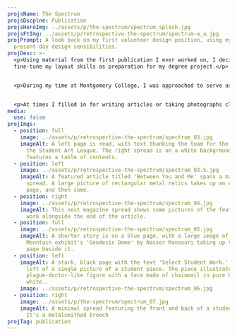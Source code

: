 ```yaml
---
projsName: The Spectrum
projsDscplne: Publication
projsHeroImg: ../assets/p/the-spectrum/spectrum_splash.jpg
projsFtImg: ../assets/p/retrospective-the-spectrum/spectrum-w_a.jpg
projPrompt: A look back on my first volunteer design position, using my
  present-day design sensibilities.
projDesc: >-
  <p>Using material from the first publication I ever worked on, I decided to
  fine-tune my layout skills as preparation for my degree project.</p>


  <p>During my time at Montgomery College, I was approached to serve as the Editor-In-Chief for our Student Art League. I was just a regular member at the time—helping set-up and take down events, filling in for a sick treasurer here and there—but I dove in and got to learning InDesign before I ever took my first Graphic Design class.</p>


  <p>At times I filled in for writing articles or taking photographs close to their deadline. We were all volunteers who dealt with tests, sleepless study nights, and the like. Things happen, and I did my best to make it work.</p>
media:
  use: false
projImgs:
  - position: full
    image: ../assets/p/retrospective-the-spectrum/spectrum_03.jpg
    imageAlt: A left page is read, with text thanking the team for the magazine and
      the Student Art League. The right spread is on a white background and
      features a table of contents.
  - position: left
    image: ../assets/p/retrospective-the-spectrum/spectrum_03.5.jpg
    imageAlt: A featured article titled 'Between You and Me' spans a magazine
      spread. A large picture of rectangular metal relics takes up an entire
      page, and then some.
  - position: right
    image: ../assets/p/retrospective-the-spectrum/spectrum_04.jpg
    imageAlt: This next magazine spread shows some pictures of the featured artist's
      work alongside the end of the article.
  - position: full
    image: ../assets/p/retrospective-the-spectrum/spectrum_05.jpg
    imageAlt: A shorter story is on a blue page, with a large image of the Turquoise
      Mountain exhibit's 'Geodesic Dome' by Nasser Mansouri taking up the next
      page beside it.
  - position: left
    imageAlt: A stark, black page with the text 'Select Student Work.' is to the
      left of a single picture of a student piece. The piece illustrates a
      plague-doctor-like figure with a face made of chainmail in pure black and
      white..
    image: ../assets/p/retrospective-the-spectrum/spectrum_06.jpg
  - position: right
    image: ../assets/p/the-spectrum/spectrum_07.jpg
    imageAlt: A minimal spread featuring the front and back of a student's 3D work.
      It's a metalsmithed brooch
projTag: publication
---
```

